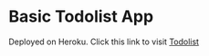 # Basic Todolist App

Deployed on Heroku. Click this link to visit [Todolist](https://infinite-tundra-67808.herokuapp.com/)
